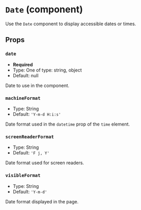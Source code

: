 `Date` (component)
==================

Use the `Date` component to display accessible dates or times.



Props
-----

### `date`

- **Required**
- Type: One of type: string, object
- Default: null

Date to use in the component.

### `machineFormat`

- Type: String
- Default: `'Y-m-d H:i:s'`

Date format used in the `datetime` prop of the `time` element.

### `screenReaderFormat`

- Type: String
- Default: `'F j, Y'`

Date format used for screen readers.

### `visibleFormat`

- Type: String
- Default: `'Y-m-d'`

Date format displayed in the page.


